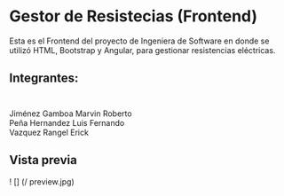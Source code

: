 # Gestor de Resistecias (Frontend)
Esta es el Frontend del proyecto de Ingeniera de Software en donde se utilizó
HTML, Bootstrap y Angular, para gestionar resistencias eléctricas.

## Integrantes:<br><br>
Jiménez Gamboa Marvin Roberto<br>
Peña Hernandez Luis Fernando<br>
Vazquez Rangel  Erick<br>

## Vista previa

! [] (/ preview.jpg)
